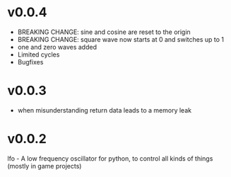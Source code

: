 # v0.0.4

- BREAKING CHANGE: sine and cosine are reset to the origin
- BREAKING CHANGE: square wave now starts at 0 and switches up to 1
- one and zero waves added
- Limited cycles
- Bugfixes

# v0.0.3

- when misunderstanding return data leads to a memory leak

# v0.0.2

lfo - A low frequency oscillator for python, to control all kinds of things
(mostly in game projects)


